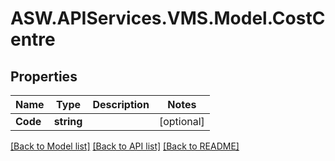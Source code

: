 
# ASW.APIServices.VMS.Model.CostCentre

## Properties

Name | Type | Description | Notes
------------ | ------------- | ------------- | -------------
**Code** | **string** |  | [optional] 

[[Back to Model list]](../README.md#documentation-for-models)
[[Back to API list]](../README.md#documentation-for-api-endpoints)
[[Back to README]](../README.md)

